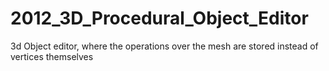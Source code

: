 # 2012_3D_Procedural_Object_Editor
3d Object editor, where the operations over the mesh are stored instead of vertices themselves
